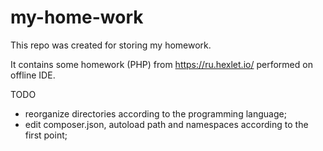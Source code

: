 # my-home-work
This repo was created for storing my homework.

It contains some homework (PHP) from https://ru.hexlet.io/ performed on offline IDE.

TODO
- reorganize directories according to the programming language;
- edit composer.json, autoload path and namespaces according to the first point;